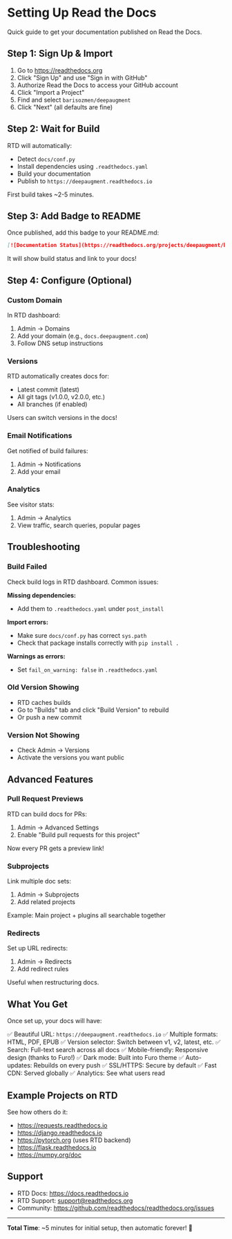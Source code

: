 # Setting Up Read the Docs

Quick guide to get your documentation published on Read the Docs.

## Step 1: Sign Up & Import

1. Go to https://readthedocs.org
2. Click "Sign Up" and use "Sign in with GitHub"
3. Authorize Read the Docs to access your GitHub account
4. Click "Import a Project"
5. Find and select `barisozmen/deepaugment`
6. Click "Next" (all defaults are fine)

## Step 2: Wait for Build

RTD will automatically:
- Detect `docs/conf.py`
- Install dependencies using `.readthedocs.yaml`
- Build your documentation
- Publish to `https://deepaugment.readthedocs.io`

First build takes ~2-5 minutes.

## Step 3: Add Badge to README

Once published, add this badge to your README.md:

```markdown
[![Documentation Status](https://readthedocs.org/projects/deepaugment/badge/?version=latest)](https://deepaugment.readthedocs.io/en/latest/?badge=latest)
```

It will show build status and link to your docs!

## Step 4: Configure (Optional)

### Custom Domain

In RTD dashboard:
1. Admin → Domains
2. Add your domain (e.g., `docs.deepaugment.com`)
3. Follow DNS setup instructions

### Versions

RTD automatically creates docs for:
- Latest commit (latest)
- All git tags (v1.0.0, v2.0.0, etc.)
- All branches (if enabled)

Users can switch versions in the docs!

### Email Notifications

Get notified of build failures:
1. Admin → Notifications
2. Add your email

### Analytics

See visitor stats:
1. Admin → Analytics
2. View traffic, search queries, popular pages

## Troubleshooting

### Build Failed

Check build logs in RTD dashboard. Common issues:

**Missing dependencies:**
- Add them to `.readthedocs.yaml` under `post_install`

**Import errors:**
- Make sure `docs/conf.py` has correct `sys.path`
- Check that package installs correctly with `pip install .`

**Warnings as errors:**
- Set `fail_on_warning: false` in `.readthedocs.yaml`

### Old Version Showing

- RTD caches builds
- Go to "Builds" tab and click "Build Version" to rebuild
- Or push a new commit

### Version Not Showing

- Check Admin → Versions
- Activate the versions you want public

## Advanced Features

### Pull Request Previews

RTD can build docs for PRs:
1. Admin → Advanced Settings
2. Enable "Build pull requests for this project"

Now every PR gets a preview link!

### Subprojects

Link multiple doc sets:
1. Admin → Subprojects
2. Add related projects

Example: Main project + plugins all searchable together

### Redirects

Set up URL redirects:
1. Admin → Redirects
2. Add redirect rules

Useful when restructuring docs.

## What You Get

Once set up, your docs will have:

✅ Beautiful URL: `https://deepaugment.readthedocs.io`
✅ Multiple formats: HTML, PDF, EPUB
✅ Version selector: Switch between v1, v2, latest, etc.
✅ Search: Full-text search across all docs
✅ Mobile-friendly: Responsive design (thanks to Furo!)
✅ Dark mode: Built into Furo theme
✅ Auto-updates: Rebuilds on every push
✅ SSL/HTTPS: Secure by default
✅ Fast CDN: Served globally
✅ Analytics: See what users read

## Example Projects on RTD

See how others do it:
- https://requests.readthedocs.io
- https://django.readthedocs.io
- https://pytorch.org (uses RTD backend)
- https://flask.readthedocs.io
- https://numpy.org/doc

## Support

- RTD Docs: https://docs.readthedocs.io
- RTD Support: support@readthedocs.org
- Community: https://github.com/readthedocs/readthedocs.org/issues

---

**Total Time**: ~5 minutes for initial setup, then automatic forever! 🎉

